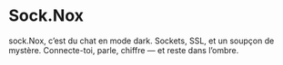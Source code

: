 # Sock.Nox
sock.Nox, c’est du chat en mode dark. Sockets, SSL, et un soupçon de mystère. Connecte-toi, parle, chiffre — et reste dans l’ombre.
